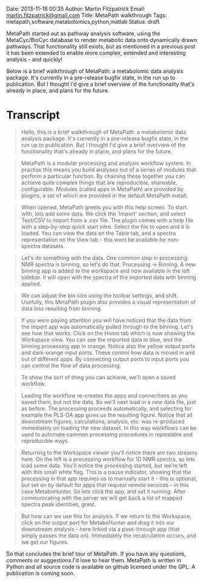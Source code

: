 Date: 2013-11-18 00:35
Author: Martin Fitzpatrick
Email: martin.fitzpatrick@gmail.com
Title: MetaPath walkthrough
Tags: metapath,software,metabolomics,python,matlab
Status: draft

MetaPath started out as pathway analysis software, using the MetaCyc/BioCyc database to 
render metabolic data onto dynamically drawn pathways. That functionality still exists,
but as mentioned in a previous post it has been extended to enable more complex,
extended and interesting analysis - and quickly!

Below is a brief walkthrough of MetaPath: a metabolomic data analysis package. It's
currently in a pre-release bugfix state, in the run up to publication. But I thought I'd
give a brief overview of the functionality that's already in place, and plans for the future.

# Transcript

> Hello, this is a brief walkthrough of MetaPath: a metabolomic data analysis package. It's
currently in a pre-release bugfix state, in the run up to publication. But I thought I'd
give a brief overview of the functionality that's already in place, and plans for the future.

> MetaPath is a modular processing and analysis workflow system. In practise this means you
build analyses out of a series of modules that perform a particular function. By chaining
these together you can achieve quite complex things that are reproducible, shareable,
configurable. Modules (called apps in MetaPath) are provided by plugins, a set of
which are provided in the default MetaPath install.

> When opened, MetaPath greets you with this help screen. To start with, lets add some data.
We click the 'Import' section, and select Text/CSV to import from a .csv file. The plugin
comes with a help file with a step-by-step quick start intro. Select the file to open
and it is loaded. You can view the data on the Table tab, and a spectra representation on
the View tab - this wont be available for non-spectra datasets.

> Let's do something with the data. One common step in processing NMR spectra is binning, so let's do that. Processing -> Binning. A new binning app is added to the workspace and now available in the left sidebar. It will open with the spectra of the imported data with binning applied.

> We can adjust the bin size using the toolbar settings, and shift. Usefully, this MetaPath plugin 
also provides a visual representation of data loss resulting from binning.

> If you were paying attention you will have noticed that the data from the import app was  automatically pulled through to the binning. Let's see how that works. Click on the Home tab which is now showing the Workspace view. You can see the imported data in blue, and the  binning processing app in orange. Notice also the yellow output ports and dark-orange input ports. These control how data is moved in and out of different apps. By connecting output ports to input ports you can control the flow of data processing. 

> To show the sort of thing you can achieve, we'll open a saved workflow.

> Loading the workflow re-creates the apps and connections as you saved them, but not the data. So we'll next load in a new data file, just as before. The processing proceeds automatically, and selecting for example the PLS-DA app gives us the resulting figure. Notice that all downstream figures, calculations, analysis, etc. was re-produced immediately on loading the new dataset. In this way workflows can be used to automate common processing  procedures in repeatable and reproducible ways.

> Returning to the Workspace viewer you'll notice there are two streams here. On the left is a processing workflow for  1D NMR spectra, so lets load some data. You'll notice the processing started, but we're left with this small white flag. This is a pause indicator, showing that the processing in that app requires us to manually start it - this is optional, but set on by default for apps that request remote services - in this case MetaboHunter. So lets click the app, and set it running. After communicating with the server we will get back a list of mapped spectra peak identities, great.

> But how can we use this for analysis. If we return to the Workspace, click on the output port for MetaboHunter and drag it into our downstream analysis - here linked via a pass-through app (that simply passes the data on). Immediately the recalculation
occurs, and we get our figures.


So that concludes the brief tour of MetaPath. If you have any questions, comments or suggestions I'd love to hear them.
MetaPath is written in Python and all source code is available on github licensed under the GPL. A publication is coming soon.
